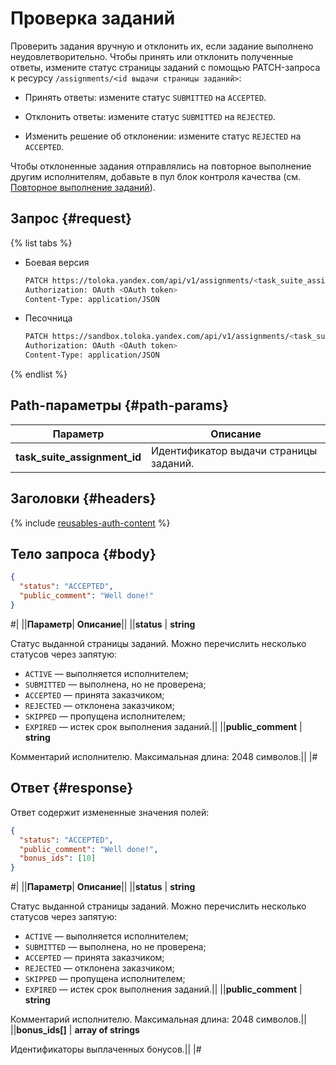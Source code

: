 # Проверка заданий

Проверить задания вручную и отклонить их, если задание выполнено неудовлетворительно. Чтобы принять или отклонить полученные ответы, измените статус страницы заданий с помощью PATCH-запроса к ресурсу `/assignments/<id выдачи страницы заданий>`:

- Принять ответы: измените статус `SUBMITTED` на `ACCEPTED`.

- Отклонить ответы: измените статус `SUBMITTED` на `REJECTED`.

- Изменить решение об отклонении: измените статус `REJECTED` на `ACCEPTED`.

Чтобы отклоненные задания отправлялись на повторное выполнение другим исполнителям, добавьте в пул блок контроля качества (см. [Повторное выполнение заданий](restore-task-overlap.md)).

## Запрос {#request}

{% list tabs %}

- Боевая версия

    ```bash
    PATCH https://toloka.yandex.com/api/v1/assignments/<task_suite_assignment_id>
    Authorization: OAuth <OAuth token>
    Content-Type: application/JSON
    ```

- Песочница

    ```bash
    PATCH https://sandbox.toloka.yandex.com/api/v1/assignments/<task_suite_assignment_id>
    Authorization: OAuth <OAuth token>
    Content-Type: application/JSON
    ```

{% endlist %}

## Path-параметры {#path-params}

Параметр | Описание
----- | -----
**task_suite_assignment_id** | Идентификатор выдачи страницы заданий.

## Заголовки {#headers}

{% include [reusables-auth-content](../_includes/reusables/id-reusables/auth-content.md) %}

## Тело запроса {#body}

```json
{
  "status": "ACCEPTED",
  "public_comment": "Well done!"
}
```

#|
||**Параметр**| **Описание**||
||**status** | **string**

Статус выданной страницы заданий. Можно перечислить несколько статусов через запятую:

- `ACTIVE` — выполняется исполнителем;
- `SUBMITTED` — выполнена, но не проверена;
- `ACCEPTED` — принята заказчиком;
- `REJECTED` — отклонена заказчиком;
- `SKIPPED` — пропущена исполнителем;
- `EXPIRED` — истек срок выполнения заданий.||
||**public_comment** | **string**

Комментарий исполнителю.
Максимальная длина: 2048 символов.||
|#

## Ответ {#response}

Ответ содержит измененные значения полей:

```json
{
  "status": "ACCEPTED",
  "public_comment": "Well done!",
  "bonus_ids": [10]
}
```

#|
||**Параметр**| **Описание**||
||**status** | **string**

Статус выданной страницы заданий. Можно перечислить несколько статусов через запятую:

- `ACTIVE` — выполняется исполнителем;
- `SUBMITTED` — выполнена, но не проверена;
- `ACCEPTED` — принята заказчиком;
- `REJECTED` — отклонена заказчиком;
- `SKIPPED` — пропущена исполнителем;
- `EXPIRED` — истек срок выполнения заданий.||
||**public_comment** | **string**

Комментарий исполнителю.
Максимальная длина: 2048 символов.||
||**bonus_ids[]** | **array of strings**

Идентификаторы выплаченных бонусов.||
|#